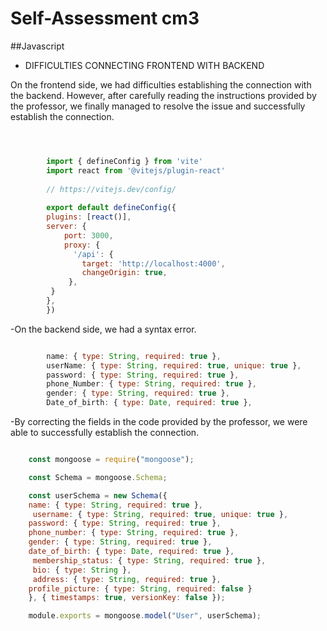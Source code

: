 # Self-Assessment cm3



##Javascript
- DIFFICULTIES CONNECTING FRONTEND WITH BACKEND

On the frontend side, we had difficulties establishing the connection with the backend. However, after carefully reading the instructions provided by the professor, we finally managed to resolve the issue and successfully establish the connection.

```javascript



    	import { defineConfig } from 'vite'
    	import react from '@vitejs/plugin-react'
    
    	// https://vitejs.dev/config/
    
    	export default defineConfig({
      	plugins: [react()],
      	server: {
        	port: 3000,
        	proxy: {
        	  '/api': {
            	target: 'http://localhost:4000',
            	changeOrigin: true,
         	 },
       	 }
      	},
    	})

````

-On the backend side, we had a syntax error.
```javascript

  		name: { type: String, required: true },
  		userName: { type: String, required: true, unique: true },
  		password: { type: String, required: true },
  		phone_Number: { type: String, required: true },
  		gender: { type: String, required: true },
 	 	Date_of_birth: { type: Date, required: true },
````





-By correcting the fields in the code provided by the professor, we were able to successfully establish the connection.

```javascript

	const mongoose = require("mongoose");

	const Schema = mongoose.Schema;

	const userSchema = new Schema({
  	name: { type: String, required: true },
 	 username: { type: String, required: true, unique: true },
  	password: { type: String, required: true },
  	phone_number: { type: String, required: true },
  	gender: { type: String, required: true },
  	date_of_birth: { type: Date, required: true },
 	 membership_status: { type: String, required: true },
 	 bio: { type: String },
 	 address: { type: String, required: true },
  	profile_picture: { type: String, required: false }
	}, { timestamps: true, versionKey: false });

	module.exports = mongoose.model("User", userSchema);



